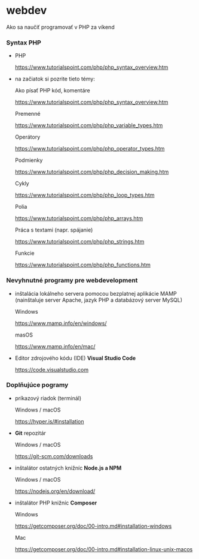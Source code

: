 # webdev
Ako sa naučiť programovať v PHP za víkend

### Syntax PHP

- PHP

  https://www.tutorialspoint.com/php/php_syntax_overview.htm
  
- na začiatok si pozrite tieto témy:

  Ako písať PHP kód, komentáre
  
  https://www.tutorialspoint.com/php/php_syntax_overview.htm
 
  Premenné
  
  https://www.tutorialspoint.com/php/php_variable_types.htm
  
  Operátory
  
  https://www.tutorialspoint.com/php/php_operator_types.htm
  
  Podmienky
  
  https://www.tutorialspoint.com/php/php_decision_making.htm
  
  Cykly
  
  https://www.tutorialspoint.com/php/php_loop_types.htm
  
  Polia
  
  https://www.tutorialspoint.com/php/php_arrays.htm
  
  Práca s textami (napr. spájanie)
  
  https://www.tutorialspoint.com/php/php_strings.htm
  
  Funkcie
  
  https://www.tutorialspoint.com/php/php_functions.htm


### Nevyhnutné programy pre webdevelopment

- inštalácia lokálneho servera pomocou bezplatnej aplikácie MAMP (nainštaluje server Apache, jazyk PHP a databázový server MySQL)

  Windows
  
  https://www.mamp.info/en/windows/

  masOS
  
  https://www.mamp.info/en/mac/
  
- Editor zdrojového kódu (IDE) **Visual Studio Code**

  https://code.visualstudio.com

### Doplňujúce pogramy

- príkazový riadok (terminál)

  Windows / macOS
  
  https://hyper.is/#installation
  
- **Git** repozitár

  Windows / macOS
  
  https://git-scm.com/downloads

- inštalátor ostatných knižníc **Node.js a NPM**

  Windows / macOS
  
  https://nodejs.org/en/download/
  
- inštalátor PHP knižníc **Composer**
  
  Windows
  
  https://getcomposer.org/doc/00-intro.md#installation-windows
  
  Mac
  
  https://getcomposer.org/doc/00-intro.md#installation-linux-unix-macos
